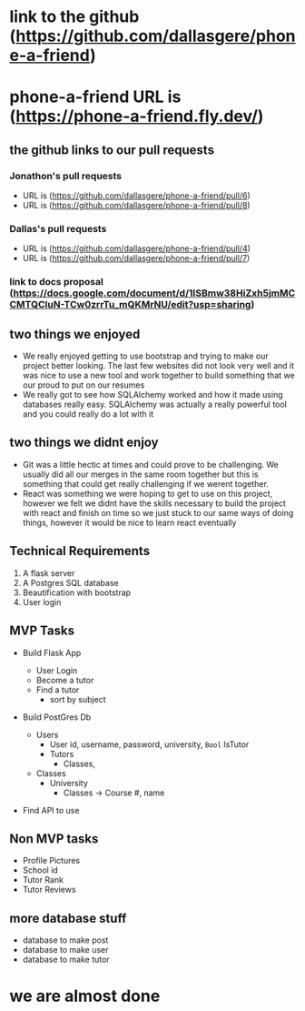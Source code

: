 # link to the github (https://github.com/dallasgere/phone-a-friend)
# phone-a-friend URL is (https://phone-a-friend.fly.dev/)

## the github links to our pull requests
### Jonathon's pull requests
* URL is (https://github.com/dallasgere/phone-a-friend/pull/6)
* URL is (https://github.com/dallasgere/phone-a-friend/pull/8)

### Dallas's pull requests
* URL is (https://github.com/dallasgere/phone-a-friend/pull/4)
* URL is (https://github.com/dallasgere/phone-a-friend/pull/7)
### link to docs proposal (https://docs.google.com/document/d/1ISBmw38HiZxh5jmMCCMTQCluN-TCw0zrrTu_mQKMrNU/edit?usp=sharing)

## two things we enjoyed
* We really enjoyed getting to use bootstrap and trying to make our project better looking. The last few websites did not look very well and it was nice to use a new tool and work together to build something that we our proud to put on our resumes
* We really got to see how SQLAlchemy worked and how it made using databases really easy. SQLAlchemy was actually a really powerful tool and you could really do a lot with it

## two things we didnt enjoy
* Git was a little hectic at times and could prove to be challenging. We usually did all our merges in the same room together but this is something that could get really challenging if we werent together.
* React was something we were hoping to get to use on this project, however we felt we didnt have the skills necessary to build the project with react and finish on time so we just stuck to our same ways of doing things, however it would be nice to learn react eventually

## Technical Requirements
1. A flask server
2. A Postgres SQL database
3. Beautification with bootstrap
4. User login













## MVP Tasks
* Build Flask App
    * User Login
    * Become a tutor
    * Find a tutor
        * sort by subject 

* Build PostGres Db
    * Users
        * User id, username, password, university, `Bool` IsTutor
        * Tutors 
            * Classes, 
    * Classes
        * University
            * Classes -> Course #, name
    
* Find API to use 

## Non MVP tasks
* Profile Pictures
* School id
* Tutor Rank
* Tutor Reviews

## more database stuff
* database to make post
* database to make user
* database to make tutor

# we are almost done